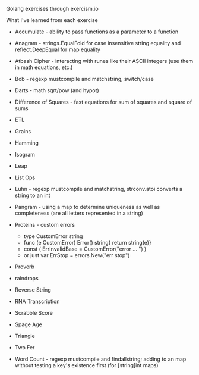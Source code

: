 Golang exercises through exercism.io

What I've learned from each exercise

* Accumulate            - ability to pass functions as a parameter to a function
* Anagram               - strings.EqualFold for case insensitive string equality and reflect.DeepEqual for map equality

* Atbash Cipher         - interacting with runes like their ASCII integers (use them in math equations, etc.)

* Bob                   - regexp mustcompile and matchstring, switch/case

* Darts                 - math sqrt/pow (and hypot)

* Difference of Squares - fast equations for sum of squares and square of sums

* ETL

* Grains

* Hamming

* Isogram

* Leap

* List Ops

* Luhn                  - regexp mustcompile and matchstring, strconv.atoi converts a string to an int

* Pangram               - using a map to determine uniqueness as well as completeness (are all letters 
represented in a string)

* Proteins              - custom errors
  * type CustomError string
  * func (e CustomError) Error() string{ return string(e)}
  * const ( ErrInvalidBase = CustomError("error ... ") )
  * or just var ErrStop = errors.New("err stop")

* Proverb

* raindrops

* Reverse String

* RNA Transcription 

* Scrabble Score

* Spage Age

* Triangle

* Two Fer

* Word Count            - regexp mustcompile and findallstring; adding to an map without testing a key's 
existence first (for [string]int maps)